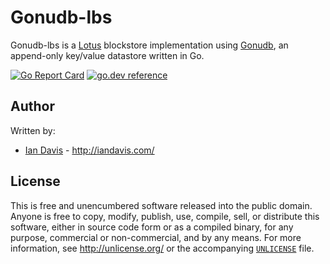 # Gonudb-lbs

Gonudb-lbs is a [Lotus](https://github.com/filecoin-project/lotus) blockstore implementation using 
[Gonudb](https://github.com/iand/gonudb), an append-only key/value datastore written in Go.

[![Go Report Card](https://goreportcard.com/badge/github.com/iand/gonudb-lbs)](https://goreportcard.com/report/github.com/iand/gonudb-lbs)
[![go.dev reference](https://img.shields.io/badge/go.dev-reference-007d9c?logo=go&logoColor=white)](https://pkg.go.dev/github.com/iand/gonudb-lbs)





## Author

Written by:

* [Ian Davis](http://github.com/iand) - <http://iandavis.com/>

## License

This is free and unencumbered software released into the public domain. Anyone is free to 
copy, modify, publish, use, compile, sell, or distribute this software, either in source 
code form or as a compiled binary, for any purpose, commercial or non-commercial, and by 
any means. For more information, see <http://unlicense.org/> or the 
accompanying [`UNLICENSE`](UNLICENSE) file.
